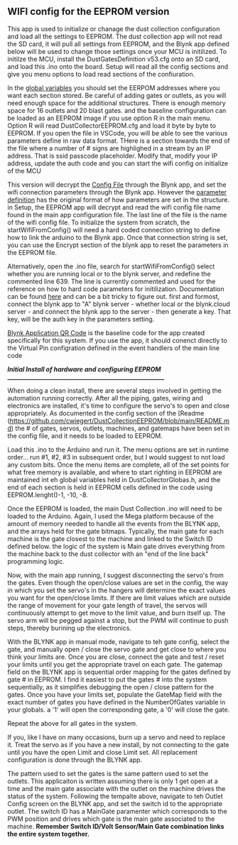 ## WIFI config for the EEPROM version ##

This app is used to initialize or chanage the dust collection configuration and load all the settings to EEPROM.   The dust collection app will not read the SD card, it will pull all settings from EEPROM, and the Blynk app defined below will be used to change those settings once your MCU is initilized.   To initilze the MCU, install the DustGatesDefinition v53.cfg onto an SD card, and load this .ino onto the board.   Setup will read all the config sections and give you menu options to load read sections of the confiuration.   

In the [global variables](https://github.com/cwiegert/DustCollectionEEPROM/blob/main/DustCollection_v60_10_10_2021/EEPROM_Writer_DustCollector/DustCollectorGlobals.h) you should set the EERPOM addresses where you want each section stored.   Be careful of adding gates or outlets, as you will need enough space for the additional structures.   There is enough memory space for 16 outlets and 20 blast gates.  and the baseline configuration can be loaded as an EEPROM image if you use option R in the main menu.   Option R will read DustCollectorEEPROM.cfg and load it byte by byte to EEPROM.   If you open the file in VSCode, you will be able to see the various parameters define in raw data format.   THere is a section towards the end of the file where a number of # signs are highlighed in a stream by an IP address.   That is ssid passcode placeholder.  Modify that, modify your IP address, update the auth code and you can start the wifi config on initialize of the MCU


This version will decrypt the [Config File](https://github.com/cwiegert/DustCollectionEEPROM/blob/main/DustCollection_v60_10_10_2021/EEPROM_Writer_DustCollector/DustWifi%20v53.cfg) through the Blynk app, and set the wifi connection parameters through the Blynk app.   However the [parameter definition](https://github.com/cwiegert/DustCollectionEEPROM/blob/main/DustCollection_v60_10_10_2021/DustWifi%20v53%20--%20keep%20this%20around%20for%20restore.cfg) has the original format of how parameters are set in the structure.    in Setup, the EEPROM app will decrypt and read the wifi config file name found in the main app configuration file.   The last line of the file is the name of the wifi config file.   To initialize the system from scratch, the startWifiFromConfig() will need a hard coded connection string to define how to link the arduino to the Blynk app.  Once that connection string is set, you can use the Encrypt section of the blynk app to reset the parameters in the EEPROM file.    

Alternatively, open the .ino file, search for startWifiFromConfig() select whether you are running local or to the blynk server, and redefine the commented line 639.   The line is currently commented and used for the reference on how to hard code parameters for initilization.   Documentation can be found [here](http://docs.blynk.cc/#getting-started-getting-started-with-the-blynk-app) and can be a bit tricky to figure out.   first and formost, connect the blynk app to "A" blynk server - whether local or the blynk.cloud server - and connect the blynk app to the server - then generate a key.   That key, will be the auth key in the parameters setting.

[Blynk Application QR Code](https://github.com/cwiegert/DustCollectionEEPROM/blob/main/DustCollection_v60_10_10_2021/BlynkApplication.jpeg) is the baseline code for the app created specifically for this system.   If you use the app, it should conenct directly to the Virtual Pin configration defined in the event handlers of the main line code

***Initial Install of hardware and configuring EEPROM***
**_____________________________________________________**

When doing a clean install, there are several steps involved in getting the automation running correctly.   After all the piping, gates, wiring and electronics are installed, it's time to configure the servo's to open and close appropriately.   As documented in the config section of the [Readme (https://github.com/cwiegert/DustCollectionEEPROM/blob/main/README.md) the # of gates, servos, outlets, machines, and gatemaps have been set in the config file, and it needs to be loaded to EEPROM.    

Load this .ino to the Arduino and run it.   The menu options are set in runtime order... run #1, #2, #3 in subsequent order, but I would suggest to not load any custom bits.    Once the menu items are complete, all of the set points for what free memory is available, and where to start righting in EEPROM are maintained int eh global variables held in DustCollectorGlobas.h, and the end of each section is held in EEPROM cells defined in the code using  EEPROM.lenght()-1, -10, -8.  

Once the EEPROM is loaded, the main Dust Collection .ino will need to be loaded to the Arduino.   Again, I used the Mega platform because of the amount of memory needed to handle all the events from the BLYNK app, and the arrays held for the gate bitmaps.   Typically, the main gate for each machine is the gate closest to the machine and linked to the Switch ID defined below.    the logic of the system is Main gate drives everything from the machine back to the dust collector with an "end of the line back" programming logic. 

Now, with the main app running, I suggest disconnecting the servo's from the gates.   Even though the open/close values are set in the config, the way in which you set the servo's in the hangers will determine the exact values you want for the open/close limits.   If there are limit values which are outside the range of movement for your gate length of travel, the servos will continuously attempt to get move to the limit value, and burn itself up.   The servo arm will be pegged against a stop, but the PWM will continue to push steps, thereby burining up the electronics.   

With the BLYNK app in manual mode, navigate to teh gate config, select the gate, and manually open / close the servo gate and get close to where you think your limits are.   Once you are close, connect the gate and test / reset your limits until you get the appropriate travel on each gate.    The gatemap field on the BLYNK app is sequential order mapping for the gates defined by gate # in EEPROM.   I find it easiest to put the gates # into the system sequentially, as it simplifies debugging the open / close pattern for the gates.    Once you have your limits set, populate the GateMap field with the exact number of gates you have defined in the NumberOfGates variable in your globals.    a '1' will open the corresponding gate, a '0' will close the gate.   

Repeat the above for all gates in the system.

If you, like I have on many occasions, burn up a servo and need to replace it.   Treat the servo as if you have a new install, by not connecting to the gate until you have the open Limit and close Limit set.   All replacement configuration is done through the BLYNK app.

The pattern used to set the gates is the same pattern used to set the outlets.    This applicaiton is written assuming there is only 1 get open at a time and the main gate associate with the outlet on the machine drives the status of the system.   Following the tempalte above, navigate to teh Outlet Config screen on the BLYNK app, and set the switch id to the appropriate outlet.  The switch ID has a MainGate paramenter which corresponds to the PWM position and drives which gate is the main gate associated to the machine. **Remember Switch ID/Volt Sensor/Main Gate combination links the entire system together.**
